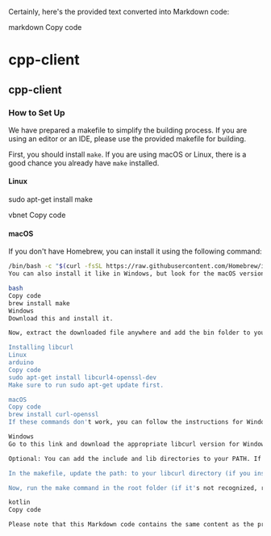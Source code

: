 Certainly, here's the provided text converted into Markdown code:

markdown
Copy code
# cpp-client
## cpp-client

### How to Set Up

We have prepared a makefile to simplify the building process. If you are using an editor or an IDE, please use the provided makefile for building.

First, you should install `make`. If you are using macOS or Linux, there is a good chance you already have `make` installed.

#### Linux
sudo apt-get install make

vbnet
Copy code

#### macOS
If you don't have Homebrew, you can install it using the following command:
```bash
/bin/bash -c "$(curl -fsSL https://raw.githubusercontent.com/Homebrew/install/HEAD/install.sh)"
You can also install it like in Windows, but look for the macOS version on this link. Just download the binaries, not the source.

bash
Copy code
brew install make
Windows
Download this and install it.

Now, extract the downloaded file anywhere and add the bin folder to your system's PATH. Alternatively, you can use the complete path when running the make command.

Installing libcurl
Linux
arduino
Copy code
sudo apt-get install libcurl4-openssl-dev
Make sure to run sudo apt-get update first.

macOS
Copy code
brew install curl-openssl
If these commands don't work, you can follow the instructions for Windows.

Windows
Go to this link and download the appropriate libcurl version for Windows (64-bit). Extract the downloaded file to any location.

Optional: You can add the include and lib directories to your PATH. If you are using a code editor like Visual Studio Code and it doesn't recognize <curl/curl.h>, hover over the error, click on Quick Fix, and add the include path in the Include Path settings.

In the makefile, update the path: to your libcurl directory (if you installed it manually on Windows). For example, it could be path:=C:/libcurl.

Now, run the make command in the root folder (if it's not recognized, run it using the full path). This will build the executable file named game.

kotlin
Copy code

Please note that this Markdown code contains the same content as the provi